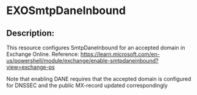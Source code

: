 
# EXOSmtpDaneInbound

## Description:

This resource configures SmtpDaneInbound for an accepted domain in Exchange Online.
Reference: https://learn.microsoft.com/en-us/powershell/module/exchange/enable-smtpdaneinbound?view=exchange-ps

Note that enabling DANE requires that the accepted domain is configured for DNSSEC and the public MX-record updated correspondingly



